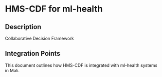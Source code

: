 # HMS-CDF for ml-health

## Description

Collaborative Decision Framework

## Integration Points

This document outlines how HMS-CDF is integrated with ml-health systems in Mali.
